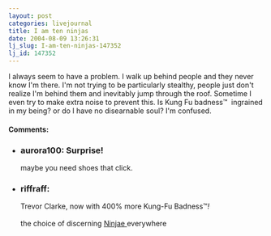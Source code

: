 ```yaml
---
layout: post
categories: livejournal
title: I am ten ninjas
date: 2004-08-09 13:26:31
lj_slug: I-am-ten-ninjas-147352
lj_id: 147352
---
```

I always seem to have a problem. I walk up behind people and they never know I'm there. I'm not trying to be particularly stealthy, people just don't realize I'm behind them and inevitably jump through the roof. Sometime I even try to make extra noise to prevent this. Is Kung Fu badness™  ingrained in my being? or do I have no disearnable soul? I'm confused.


<div id="comments"><h4>Comments:</h4><div class="lj-comments"><ul>
<li class=subject><h3>aurora100: Surprise!</h3>
<a id="comment-237"></a>
<p>maybe you need shoes that click.</p>
</li>
<li><h3>riffraff: </h3>
<a id="comment-238"></a>
<p>Trevor Clarke, now with 400% more Kung-Fu Badness&trade;<em>!<br>
<br>
</em>the choice of discerning <a href="http://www.realultimatepower.net/">Ninjae </a>everywhere<br>
<br></p>
</li>
</ul></div></div>
